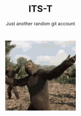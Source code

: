 <h1 align="center">ITS-T</h1>
<p align="center">
  <span style="vertical-align: middle;">Just another random git account</span>
</p>

</br>

<p align="center">
<img src="media/monkey-dance.gif">  
</p>

